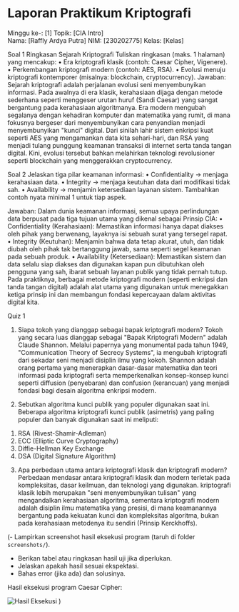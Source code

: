 # Laporan Praktikum Kriptografi
Minggu ke-: [1]
Topik: [CIA Intro]  
Nama: [Raffly Ardya Putra]
NIM: [230202775] 
Kelas: [Kelas]  

Soal 1
Ringkasan Sejarah Kriptografi
Tuliskan ringkasan (maks. 1 halaman) yang mencakup:
•	Era kriptografi klasik (contoh: Caesar Cipher, Vigenere).
•	Perkembangan kriptografi modern (contoh: AES, RSA).
•	Evolusi menuju kriptografi kontemporer (misalnya: blockchain, cryptocurrency).
Jawaban:
Sejarah kriptografi adalah perjalanan evolusi seni menyembunyikan informasi. Pada awalnya di era klasik, kerahasiaan dijaga dengan metode sederhana seperti menggeser urutan huruf (Sandi Caesar) yang sangat bergantung pada kerahasiaan algoritmanya. Era modern mengubah segalanya dengan kehadiran komputer dan matematika yang rumit, di mana fokusnya bergeser dari menyembunyikan cara penyandian menjadi menyembunyikan "kunci" digital. Dari sinilah lahir sistem enkripsi kuat seperti AES yang mengamankan data kita sehari-hari, dan RSA yang menjadi tulang punggung keamanan transaksi di internet serta tanda tangan digital. Kini, evolusi tersebut bahkan melahirkan teknologi revolusioner seperti blockchain yang menggerakkan cryptocurrency.

Soal 2
Jelaskan tiga pilar keamanan informasi:
•	Confidentiality → menjaga kerahasiaan data.
•	Integrity → menjaga keutuhan data dari modifikasi tidak sah.
•	Availability → menjamin ketersediaan layanan sistem.
Tambahkan contoh nyata minimal 1 untuk tiap aspek.

Jawaban:
Dalam dunia keamanan informasi, semua upaya perlindungan data berpusat pada tiga tujuan utama yang dikenal sebagai Prinsip CIA:
•	Confidentiality (Kerahasiaan): Memastikan informasi hanya dapat diakses oleh pihak yang berwenang, layaknya isi sebuah surat yang tersegel rapat.
•	Integrity (Keutuhan): Menjamin bahwa data tetap akurat, utuh, dan tidak diubah oleh pihak tak bertanggung jawab, sama seperti segel keamanan pada sebuah produk.
•	Availability (Ketersediaan): Memastikan sistem dan data selalu siap diakses dan digunakan kapan pun dibutuhkan oleh pengguna yang sah, ibarat sebuah layanan publik yang tidak pernah tutup.
Pada praktiknya, berbagai metode kriptografi modern (seperti enkripsi dan tanda tangan digital) adalah alat utama yang digunakan untuk menegakkan ketiga prinsip ini dan membangun fondasi kepercayaan dalam aktivitas digital kita.

Quiz 1
1. Siapa tokoh yang dianggap sebagai bapak kriptografi modern?
Tokoh yang secara luas dianggap sebagai "Bapak Kriptografi Modern" adalah Claude Shannon. Melalui papernya yang monumental pada tahun 1949, "Communication Theory of Secrecy Systems", ia mengubah kriptografi dari sekadar seni menjadi disiplin ilmu yang kokoh. Shannon adalah orang pertama yang menerapkan dasar-dasar matematika dan teori informasi pada kriptografi serta memperkenalkan konsep-konsep kunci seperti diffusion (penyebaran) dan confusion (kerancuan) yang menjadi fondasi bagi desain algoritma enkripsi modern.

2. Sebutkan algoritma kunci publik yang populer digunakan saat ini.
Beberapa algoritma kriptografi kunci publik (asimetris) yang paling populer dan banyak digunakan saat ini meliputi:
1)	RSA (Rivest-Shamir-Adleman)
2)	ECC (Elliptic Curve Cryptography)
3)	Diffie-Hellman Key Exchange
4)	DSA (Digital Signature Algorithm)

3. Apa perbedaan utama antara kriptografi klasik dan kriptografi modern?
Perbedaan mendasar antara kriptografi klasik dan modern terletak pada kompleksitas, dasar keilmuan, dan teknologi yang digunakan. kriptografi klasik lebih merupakan "seni menyembunyikan tulisan" yang mengandalkan kerahasiaan algoritma, sementara kriptografi modern adalah disiplin ilmu matematika yang presisi, di mana keamanannya bergantung pada kekuatan kunci dan kompleksitas algoritma, bukan pada kerahasiaan metodenya itu sendiri (Prinsip Kerckhoffs).

(- Lampirkan screenshot hasil eksekusi program (taruh di folder `screenshots/`).  
- Berikan tabel atau ringkasan hasil uji jika diperlukan.  
- Jelaskan apakah hasil sesuai ekspektasi.  
- Bahas error (jika ada) dan solusinya. 

Hasil eksekusi program Caesar Cipher:

![Hasil Eksekusi](C:\Users\raffl\kriptografi-202501-230202775\praktikum\week1-intro-cia\screenshot/repo_setup.png)
)